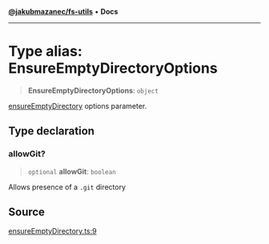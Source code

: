 [**@jakubmazanec/fs-utils**](../README.md) • **Docs**

---

# Type alias: EnsureEmptyDirectoryOptions

> **EnsureEmptyDirectoryOptions**: `object`

[ensureEmptyDirectory](../functions/ensureEmptyDirectory.md) options parameter.

## Type declaration

### allowGit?

> `optional` **allowGit**: `boolean`

Allows presence of a `.git` directory

## Source

[ensureEmptyDirectory.ts:9](https://github.com/jakubmazanec/js-tools/blob/9580d5f68de35b95719fd49b679b2d5576d49582/packages/fs-utils/source/ensureEmptyDirectory.ts#L9)
